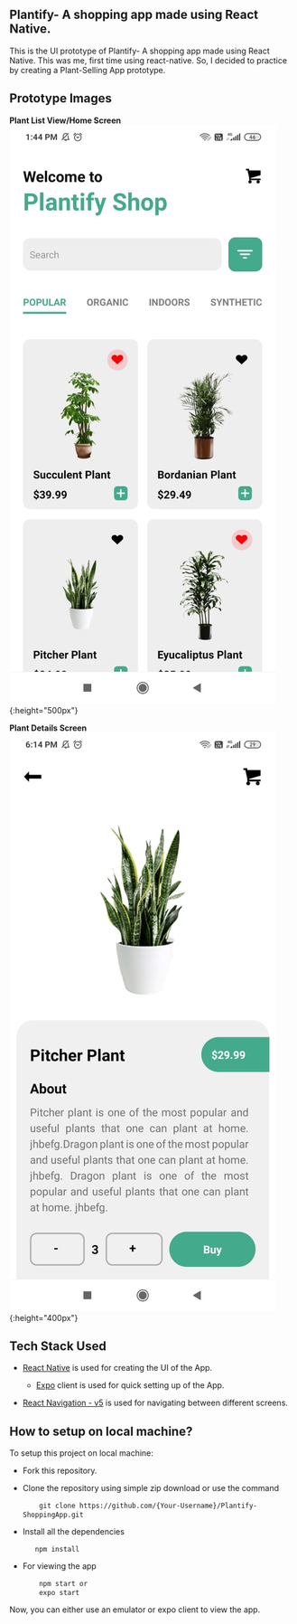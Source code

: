 ## Plantify- A shopping app made using React Native.

This is the UI prototype of Plantify- A shopping app made using React Native. This was me, first time using react-native. So, I decided to practice by creating a Plant-Selling App prototype.

## Prototype Images

**Plant List View/Home Screen**
![Plant List View/Home Screen](prototype/HomeScreen.jpeg){:height="500px"}

**Plant Details Screen**
![Plant Details Screen](prototype/DetailScreen.jpeg){:height="400px"}

## Tech Stack Used
 
* [React Native](https://reactnative.dev/docs/getting-started "React Native") is used for creating the UI of the App.
    * [Expo](https://docs.expo.io/ "Expo") client is used for quick setting up of the App.
   
* [React Navigation - v5](https://reactnavigation.org/docs/getting-started "React Navigation - v5") is used for navigating between different screens.

## How to setup on local machine?

To setup this project on local machine:


* Fork this repository.

* Clone the repository using simple zip download or use the command
    ```
        git clone https://github.com/{Your-Username}/Plantify-ShoppingApp.git
    ```
    
* Install all the dependencies
    ```
       npm install
    ```
* For viewing the app
    ```
        npm start or
        expo start
    ```
Now, you can either use an emulator or expo client to view the app.